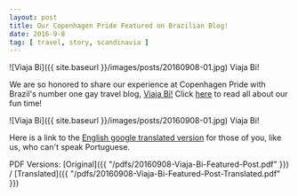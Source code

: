 ```yaml
---
layout: post
title: Our Copenhagen Pride Featured on Brazilian Blog!
date: 2016-9-8
tag: [ travel, story, scandinavia ]
---
```


![Viaja Bi]({{ site.baseurl }}/images/posts/20160908-01.jpg)
Viaja Bi!

We are so honored to share our experience at Copenhagen Pride with Brazil's number one gay travel blog, [Viaja Bi!](http://viajabi.com.br/copenhagen-pride-com-dois-caras-de-dallas/) Click [here](http://viajabi.com.br/copenhagen-pride-com-dois-caras-de-dallas/) to read all about our fun time! 

![Viaja Bi]({{ site.baseurl }}/images/posts/20160908-01.jpg)
Viaja Bi!

Here is a link to the [English google translated version](https://translate.google.com/translate?sl=auto&tl=en&js=y&prev=_t&hl=en&ie=UTF-8&u=http%3A%2F%2Fviajabi.com.br%2Fcopenhagen-pride-com-dois-caras-de-dallas%2F&edit-text=&act=url) for those of you, like us, who can't speak Portuguese.

PDF Versions: [Original]({{ "/pdfs/20160908-Viaja-Bi-Featured-Post.pdf" }}) / [Translated]({{ "/pdfs/20160908-Viaja-Bi-Featured-Post-Translated.pdf" }})
